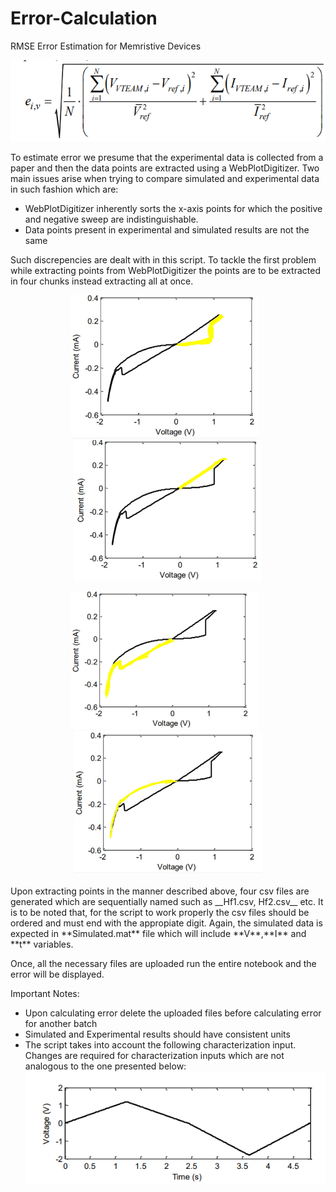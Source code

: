 # Error-Calculation
RMSE Error Estimation for Memristive Devices

![RMSE Error](assets/error.png)

To estimate error we presume that the experimental data is collected from a paper and then the data points are extracted using a WebPlotDigitizer. Two main issues arise when trying to compare simulated and experimental data in such fashion which are:
* WebPlotDigitizer inherently sorts the x-axis points for which the positive and negative sweep are indistinguishable.
* Data points present in experimental and simulated results are not the same

Such discrepencies are dealt with in this script. To tackle the first problem while extracting points from WebPlotDigitizer the points are to be extracted in four chunks instead extracting all at once.

<p align="center">
  <img src="assets/Segment1.jpg" width="300" style="margin-right: 10px;" />
  <img src="assets/Segment2.jpg" width="300" />
</p>
<p align="center">
  <img src="assets/Segment3.jpg" width="300" style="margin-right: 10px;" />
  <img src="assets/Segment4.jpg" width="300" />
</p>
Upon extracting points in the manner described above, four csv files are generated which are sequentially named such as __Hf1.csv, Hf2.csv__ etc. It is to be noted that, for the script to work properly the csv files should be ordered and must end with the appropiate digit. Again, the simulated data is expected in **Simulated.mat** file which will include **V**,**I** and  **t** variables.

Once, all the necessary files are uploaded run the entire notebook and the error will be displayed. 

Important Notes:
* Upon calculating error delete the uploaded files before calculating error for another batch
* Simulated and Experimental results should have consistent units
* The script takes into account the following characterization input. Changes are required for characterization inputs which are not analogous to the one presented below:
![Characterization](assets/input.png)
